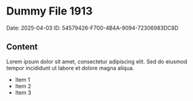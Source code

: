 # Dummy File 1913

Date: 2025-04-03
ID: 54579426-F700-4B4A-9094-72306983DC8D

## Content

Lorem ipsum dolor sit amet, consectetur adipiscing elit.
Sed do eiusmod tempor incididunt ut labore et dolore magna aliqua.

* Item 1
* Item 2
* Item 3

